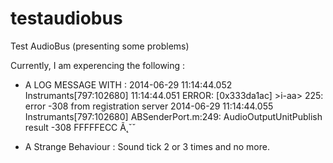 testaudiobus
============

Test AudioBus (presenting some problems)

Currently, I am experencing the following :

- A LOG MESSAGE WITH :
2014-06-29 11:14:44.052 Instrumants[797:102680] 11:14:44.051 ERROR:     [0x333da1ac] >i-aa> 225: error -308 from registration server
2014-06-29 11:14:44.055 Instrumants[797:102680] ABSenderPort.m:249: AudioOutputUnitPublish result -308 FFFFFECC Ã˛ˇˇ

- A Strange Behaviour :
Sound tick 2 or 3 times and no more.